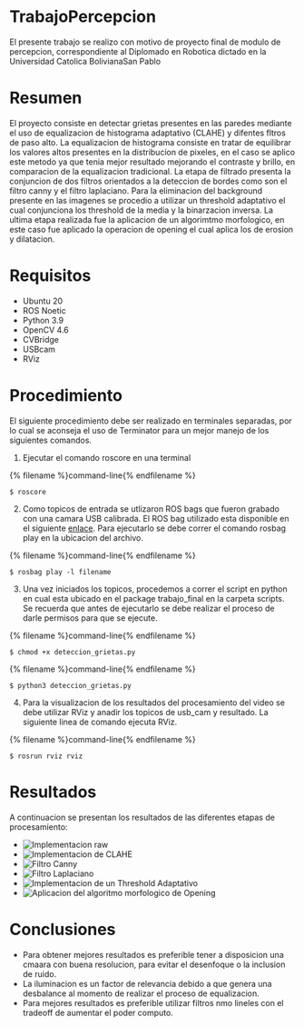 # TrabajoPercepcion
El presente trabajo se realizo con motivo de proyecto final de modulo de percepcion, correspondiente al Diplomado en Robotica dictado en la Universidad Catolica BolivianaSan Pablo

# Resumen
El proyecto consiste en detectar grietas presentes en las paredes mediante el uso de equalizacion de histograma adaptativo (CLAHE) y difentes fltros de paso alto. La equalizacion de histograma consiste en tratar de equilibrar los valores altos presentes en la distribucion de pixeles, en el caso se aplico este metodo ya que tenia mejor resultado mejorando el contraste y brillo, en comparacion de la equalizacion tradicional. La etapa de filtrado presenta la conjuncion de dos filtros orientados a la deteccion de bordes como son el filtro canny y el filtro laplaciano. Para la eliminacion del background presente en las imagenes se procedio a utilizar un threshold adaptativo el cual conjunciona los threshold de la media y la binarzacion inversa. La ultima etapa realizada fue la aplicacion de un algorimtmo morfologico, en este caso fue aplicado la operacion de opening el cual aplica los de erosion y dilatacion.
# Requisitos
- Ubuntu 20
- ROS Noetic
- Python 3.9
- OpenCV 4.6
- CVBridge
- USBcam
- RViz

# Procedimiento
El siguiente procedimiento debe ser realizado en terminales separadas, por lo cual se aconseja el uso de Terminator para un mejor manejo de los siguientes comandos.

1. Ejecutar el comando roscore en una terminal

{% filename %}command-line{% endfilename %}
  
    $ roscore
2. Como topicos de entrada se utlizaron ROS bags que fueron grabado con una camara USB calibrada. El ROS bag utilizado esta disponible en el siguiente [enlace](https://drive.google.com/file/d/1hWHPUwRl5bPH15qT9tBOvUa7anlseXw-/view?usp=sharing). Para ejecutarlo se debe correr el comando rosbag play en la ubicacion del archivo.

{% filename %}command-line{% endfilename %}
  
    $ rosbag play -l filename
 3.  Una vez iniciados los topicos, procedemos a correr el script en python en cual esta ubicado en el package trabajo_final en la carpeta scripts. Se recuerda que antes de ejecutarlo se debe realizar el proceso de darle permisos para que se ejecute.
 
{% filename %}command-line{% endfilename %}
  
    $ chmod +x deteccion_grietas.py
    
{% filename %}command-line{% endfilename %}
    
    $ python3 deteccion_grietas.py
 4. Para la visualizacion de los resultados del procesamiento del video se debe utilizar RViz y anadir los topicos de usb_cam y resultado. La siguiente linea de comando ejecuta RViz.

{% filename %}command-line{% endfilename %}
    
    $ rosrun rviz rviz
# Resultados  
A continuacion se presentan los resultados de las diferentes etapas de procesamiento:
- ![Implementacion raw](https://github.com/jaquiroz/TrabajoPercepcion/tree/main/src/trabajo_final/Imagenes/1.png)
- ![Implementacion de CLAHE](https://github.com/jaquiroz/TrabajoPercepcion/tree/main/src/trabajo_final/Imagenes/2.png)
- ![Filtro Canny](https://github.com/jaquiroz/TrabajoPercepcion/tree/main/src/trabajo_final/Imagenes/3.png)
- ![Filtro Laplaciano](https://github.com/jaquiroz/TrabajoPercepcion/tree/main/src/trabajo_final/Imagenes/4.png)
- ![Implementacion de un Threshold Adaptativo](https://github.com/jaquiroz/TrabajoPercepcion/tree/main/src/trabajo_final/Imagenes/5.png)
- ![Aplicacion del algoritmo morfologico de Opening](https://github.com/jaquiroz/TrabajoPercepcion/tree/main/src/trabajo_final/Imagenes/6.png)

# Conclusiones
- Para obtener mejores resultados es preferible tener a disposicion una cmaara con buena resolucion, para evitar el desenfoque o la inclusion de ruido.
- La iluminacion es un factor de relevancia debido a que genera una desbalance al momento de realizar el proceso de equalizacion.
- Para mejores resultados es preferible utilizar filtros nmo lineles con el tradeoff de aumentar el poder computo. 
    
  
